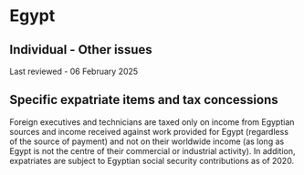 # Egypt
## Individual - Other issues
Last reviewed - 06 February 2025
## Specific expatriate items and tax concessions
Foreign executives and technicians are taxed only on income from Egyptian sources and income received against work provided for Egypt (regardless of the source of payment) and not on their worldwide income (as long as Egypt is not the centre of their commercial or industrial activity). In addition, expatriates are subject to Egyptian social security contributions as of 2020.

